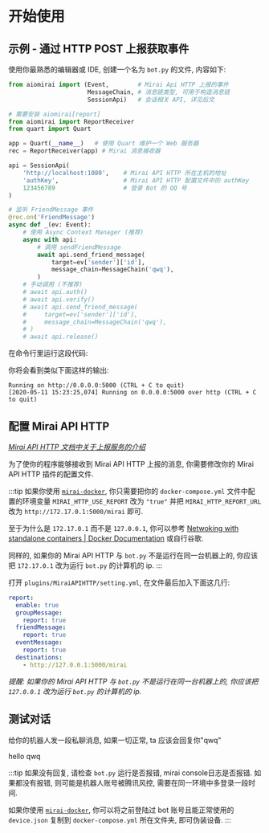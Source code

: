 # 开始使用

## 示例 - 通过 HTTP POST 上报获取事件

使用你最熟悉的编辑器或 IDE, 创建一个名为 `bot.py` 的文件, 内容如下:

```python
from aiomirai import (Event,        # Mirai Api HTTP 上报的事件
                      MessageChain, # 消息链类型, 可用于构造消息链
                      SessionApi)   # 会话相关 API, 详见后文

# 需要安装 aiomirai[report]
from aiomirai import ReportReceiver
from quart import Quart

app = Quart(__name__)   # 使用 Quart 维护一个 Web 服务器
rec = ReportReceiver(app) # Mirai 消息接收器

api = SessionApi(
    'http://localhost:1080',    # Mirai API HTTP 所在主机的地址
    'authKey',                  # Mirai API HTTP 配置文件中的 authKey
    123456789                   # 登录 Bot 的 QQ 号
)

# 监听 FriendMessage 事件
@rec.on('FriendMessage')
async def _(ev: Event):
    # 使用 Async Context Manager (推荐)
    async with api:
        # 调用 sendFriendMessage
        await api.send_friend_message(
            target=ev['sender']['id'],
            message_chain=MessageChain('qwq'),
        )
    # 手动调用 (不推荐)
    # await api.auth()
    # await api.verify()
    # await api.send_friend_message(
    #     target=ev['sender']['id'],
    #     message_chain=MessageChain('qwq'),
    # )
    # await api.release()
```

在命令行里运行这段代码:

<Terminal :content="[
  { content: [{ text: 'python', class: 'input' }, ' bot.py'] },
]" static title="命令行" />

你将会看到类似下面这样的输出:

```
Running on http://0.0.0.0:5000 (CTRL + C to quit)
[2020-05-11 15:23:25,074] Running on 0.0.0.0:5000 over http (CTRL + C to quit)
```

## 配置 Mirai API HTTP

*[Mirai API HTTP 文档中关于上报服务的介绍](https://github.com/mamoe/mirai-api-http/blob/master/docs/report.md)*

为了使你的程序能够接收到 Mirai API HTTP 上报的消息, 你需要修改你的 Mirai API HTTP 插件的配置文件.

:::tip
如果你使用 [`mirai-docker`](https://github.com/AsakuraMizu/mirai-docker), 你只需要把你的 `docker-compose.yml` 文件中配置的环境变量 `MIRAI_HTTP_USE_REPORT` 改为 `"true"` 并把 `MIRAI_HTTP_REPORT_URL` 改为 `http://172.17.0.1:5000/mirai` 即可.

至于为什么是 `172.17.0.1` 而不是 `127.0.0.1`, 你可以参考 [Netwoking with standalone containers | Docker Documentation](https://docs.docker.com/network/network-tutorial-standalone/) 或自行谷歌.

同样的, 如果你的 Mirai API HTTP 与 `bot.py` 不是运行在同一台机器上的, 你应该把 `172.17.0.1` 改为运行 `bot.py` 的计算机的 ip.
:::

打开 `plugins/MiraiAPIHTTP/setting.yml`, 在文件最后加入下面这几行:
```yaml
report:
  enable: true
  groupMessage:
    report: true
  friendMessage:
    report: true
  eventMessage:
    report: true
  destinations:
    - http://127.0.0.1:5000/mirai
```

*提醒: 如果你的 Mirai API HTTP 与 `bot.py` 不是运行在同一台机器上的, 你应该把 `127.0.0.1` 改为运行 `bot.py` 的计算机的 ip.*

## 测试对话

给你的机器人发一段私聊消息, 如果一切正常, ta 应该会回复你"qwq"

<PanelView title="SiGNAL酱ᴮᴼᵀ">
  <ChatMessage nickname="water_lift" avatar="https://q1.qlogo.cn/g?b=qq&nk=2677294549&s=0">hello</ChatMessage>
  <ChatMessage nickname="SiGNAL酱ᴮᴼᵀ" avatar="https://q1.qlogo.cn/g?b=qq&nk=3021308132&s=0">qwq</ChatMessage>
</PanelView>

:::tip
如果没有回复, 请检查 `bot.py` 运行是否报错, mirai console日志是否报错. 如果都没有报错, 则可能是机器人账号被腾讯风控, 需要在同一环境中多登录一段时间.

如果你使用 [`mirai-docker`](https://github.com/AsakuraMizu/mirai-docker), 你可以将之前登陆过 bot 账号且能正常使用的 `device.json` 复制到 `docker-compose.yml` 所在文件夹, 即可伪装设备.
:::